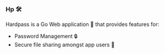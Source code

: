 ### **Hp** 🛠️

Hardpass is a Go Web application 🚀 that provides features for:

- Password Management 🔒
- Secure file sharing amongst app users 📁
